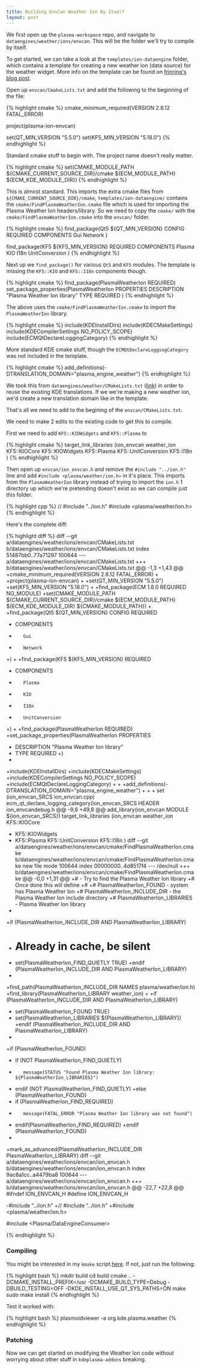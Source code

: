 ```yaml
---
title: Building EnvCan Weather Ion By Itself
layout: post
---
```


We first open up the `plasma-workspace` repo, and navigate to `dataengines/weather/ions/envcan`. This will be the folder we'll try to compile by itself.

To get started, we can take a look at the `templates/ion-dataengine` folder, which contains a template for creating a new weather ion (data source) for the weather widget. More info on the template can be found on [frinring's blog post](https://frinring.wordpress.com/2016/04/02/plasma-weather-widget-code-template-available-to-add-your-favorite-weather-data-provider/).

Open up `envcan/CmakeLists.txt` and add the following to the beginning of the file:

{% highlight cmake %}
cmake_minimum_required(VERSION 2.8.12 FATAL_ERROR)

project(plasma-ion-envcan)

set(QT_MIN_VERSION "5.5.0")
set(KF5_MIN_VERSION "5.18.0")
{% endhighlight %}

Standard cmake stuff to begin with. The project name doesn't really matter.

{% highlight cmake %}
set(CMAKE_MODULE_PATH ${CMAKE_CURRENT_SOURCE_DIR}/cmake ${ECM_MODULE_PATH} ${ECM_KDE_MODULE_DIR})
{% endhighlight %}

This is almost standard. This imports the extra cmake files from `${CMAKE_CURRENT_SOURCE_DIR}/cmake`, `templates/ion-dataengine/` contains the `cmake/FindPlasmaWeatherIon.cmake` file which is used for importing the Plasma Weather Ion headers/library. So we need to copy the `cmake/` with the `cmake/FindPlasmaWeatherIon.cmake` into the `envcan/` folder.

{% highlight cmake %}
find_package(Qt5 ${QT_MIN_VERSION} CONFIG REQUIRED
    COMPONENTS
        Gui
        Network
)

find_package(KF5 ${KF5_MIN_VERSION} REQUIRED
    COMPONENTS
        Plasma
        KIO
        I18n
        UnitConversion
)
{% endhighlight %}

Next up we `find_package()` for various `Qt5` and `KF5` modules. The template is missing the `KF5::KIO` and `KF5::I18n` components though.

{% highlight cmake %}
find_package(PlasmaWeatherIon REQUIRED)
set_package_properties(PlasmaWeatherIon PROPERTIES
    DESCRIPTION "Plasma Weather Ion library"
    TYPE REQUIRED
)
{% endhighlight %}

The above uses the `cmake/FindPlasmaWeatherIon.cmake` to import the `PlasmaWeatherIon` library.

{% highlight cmake %}
include(KDEInstallDirs)
include(KDECMakeSettings)
include(KDECompilerSettings NO_POLICY_SCOPE)
include(ECMQtDeclareLoggingCategory)
{% endhighlight %}

More standard KDE cmake stuff, though the `ECMQtDeclareLoggingCategory` was not included in the template.

{% highlight cmake %}
add_definitions(-DTRANSLATION_DOMAIN=\"plasma_engine_weather\")
{% endhighlight %}

We took this from `dataengines/weather/CMakeLists.txt` ([link](
https://github.com/KDE/plasma-workspace/blob/master/dataengines/weather/CMakeLists.txt#L1)) in order to reuse the existing KDE translations. If we we're making a new weather ion, we'd create a new translation domain like in the template.

That's all we need to add to the begining of the `envcan/CMakeLists.txt`.

We need to make 2 edits to the existing code to get this to compile.

First we need to add `KF5::KIOWidgets` and `KF5::Plasma` to 

{% highlight cmake %}
target_link_libraries (ion_envcan
    weather_ion
    KF5::KIOCore
    KF5::KIOWidgets
    KF5::Plasma
    KF5::UnitConversion
    KF5::I18n
)
{% endhighlight %}

Then open up `envcan/ion_envcan.h` and remove the `#include "../ion.h"` line and add `#include <plasma/weather/ion.h>` in it's place. This imports from the `PlasmaWeatherIon` library instead of trying to import the `ion.h` 1 directory up which we're pretending doesn't exist so we can compile just this folder.

{% highlight cpp %}
// #include "../ion.h"
#include <plasma/weather/ion.h>
{% endhighlight %}

Here's the complete diff:

{% highlight diff %}
diff --git a/dataengines/weather/ions/envcan/CMakeLists.txt b/dataengines/weather/ions/envcan/CMakeLists.txt
index 51487bb0..77a71297 100644
--- a/dataengines/weather/ions/envcan/CMakeLists.txt
+++ b/dataengines/weather/ions/envcan/CMakeLists.txt
@@ -1,3 +1,43 @@
+cmake_minimum_required(VERSION 2.8.12 FATAL_ERROR)
+
+project(plasma-ion-envcan)
+
+set(QT_MIN_VERSION "5.5.0")
+set(KF5_MIN_VERSION "5.18.0")
+
+find_package(ECM 1.8.0 REQUIRED NO_MODULE)
+set(CMAKE_MODULE_PATH ${CMAKE_CURRENT_SOURCE_DIR}/cmake ${ECM_MODULE_PATH} ${ECM_KDE_MODULE_DIR} ${CMAKE_MODULE_PATH})
+
+find_package(Qt5 ${QT_MIN_VERSION} CONFIG REQUIRED
+    COMPONENTS
+        Gui
+        Network
+)
+
+find_package(KF5 ${KF5_MIN_VERSION} REQUIRED
+    COMPONENTS
+        Plasma
+        KIO
+        I18n
+        UnitConversion
+)
+
+find_package(PlasmaWeatherIon REQUIRED)
+set_package_properties(PlasmaWeatherIon PROPERTIES
+    DESCRIPTION "Plasma Weather Ion library"
+    TYPE REQUIRED
+)
+
+include(KDEInstallDirs)
+include(KDECMakeSettings)
+include(KDECompilerSettings NO_POLICY_SCOPE)
+include(ECMQtDeclareLoggingCategory)
+
+
+add_definitions(-DTRANSLATION_DOMAIN=\"plasma_engine_weather\")
+
+
+
 set (ion_envcan_SRCS ion_envcan.cpp)
 ecm_qt_declare_logging_category(ion_envcan_SRCS
     HEADER ion_envcandebug.h
@@ -9,6 +49,8 @@ add_library(ion_envcan MODULE ${ion_envcan_SRCS})
 target_link_libraries (ion_envcan
     weather_ion
     KF5::KIOCore
+    KF5::KIOWidgets
+    KF5::Plasma
     KF5::UnitConversion
     KF5::I18n
 )
diff --git a/dataengines/weather/ions/envcan/cmake/FindPlasmaWeatherIon.cmake b/dataengines/weather/ions/envcan/cmake/FindPlasmaWeatherIon.cmake
new file mode 100644
index 00000000..4d8517f4
--- /dev/null
+++ b/dataengines/weather/ions/envcan/cmake/FindPlasmaWeatherIon.cmake
@@ -0,0 +1,31 @@
+# - Try to find the Plasma Weather Ion library
+# Once done this will define
+#
+#  PlasmaWeatherIon_FOUND - system has Plasma Weather Ion
+#  PlasmaWeatherIon_INCLUDE_DIR - the Plasma Weather Ion include directory
+#  PlasmaWeatherIon_LIBRARIES - Plasma Weather Ion library
+
+if (PlasmaWeatherIon_INCLUDE_DIR AND PlasmaWeatherIon_LIBRARY)
+    # Already in cache, be silent
+    set(PlasmaWeatherIon_FIND_QUIETLY TRUE)
+endif (PlasmaWeatherIon_INCLUDE_DIR AND PlasmaWeatherIon_LIBRARY)
+
+find_path(PlasmaWeatherIon_INCLUDE_DIR NAMES plasma/weather/ion.h)
+find_library(PlasmaWeatherIon_LIBRARY weather_ion)
+
+if (PlasmaWeatherIon_INCLUDE_DIR AND PlasmaWeatherIon_LIBRARY)
+    set(PlasmaWeatherIon_FOUND TRUE)
+    set(PlasmaWeatherIon_LIBRARIES ${PlasmaWeatherIon_LIBRARY})
+endif (PlasmaWeatherIon_INCLUDE_DIR AND PlasmaWeatherIon_LIBRARY)
+
+if (PlasmaWeatherIon_FOUND)
+    if (NOT PlasmaWeatherIon_FIND_QUIETLY)
+        message(STATUS "Found Plasma Weather Ion library: ${PlasmaWeatherIon_LIBRARIES}")
+    endif (NOT PlasmaWeatherIon_FIND_QUIETLY)
+else (PlasmaWeatherIon_FOUND)
+    if (PlasmaWeatherIon_FIND_REQUIRED)
+        message(FATAL_ERROR "Plasma Weather Ion library was not found")
+    endif(PlasmaWeatherIon_FIND_REQUIRED)
+endif (PlasmaWeatherIon_FOUND)
+
+mark_as_advanced(PlasmaWeatherIon_INCLUDE_DIR PlasmaWeatherIon_LIBRARY)
diff --git a/dataengines/weather/ions/envcan/ion_envcan.h b/dataengines/weather/ions/envcan/ion_envcan.h
index 9ac8a1cc..a4479ba8 100644
--- a/dataengines/weather/ions/envcan/ion_envcan.h
+++ b/dataengines/weather/ions/envcan/ion_envcan.h
@@ -22,7 +22,8 @@
 #ifndef ION_ENVCAN_H
 #define ION_ENVCAN_H
 
-#include "../ion.h"
+// #include "../ion.h"
+#include <plasma/weather/ion.h>
 
 #include <Plasma/DataEngineConsumer>
 
{% endhighlight %}


### Compiling

You might be interested in my `kmake` script [here](https://gist.github.com/Zren/3f859c267ac1148aaedcf54a9bacb00f). If not, just run the following:

{% highlight bash %}
mkdir build
cd build
cmake .. -DCMAKE_INSTALL_PREFIX=/usr -DCMAKE_BUILD_TYPE=Debug -DBUILD_TESTING=OFF -DKDE_INSTALL_USE_QT_SYS_PATHS=ON
make
sudo make install
{% endhighlight %}

Test it worked with:

{% highlight bash %}
plasmoidviewer -a org.kde.plasma.weather
{% endhighlight %}

### Patching

Now we can get started on modifying the Weather Ion code without worrying about other stuff in `kdeplasma-addons` breaking.

